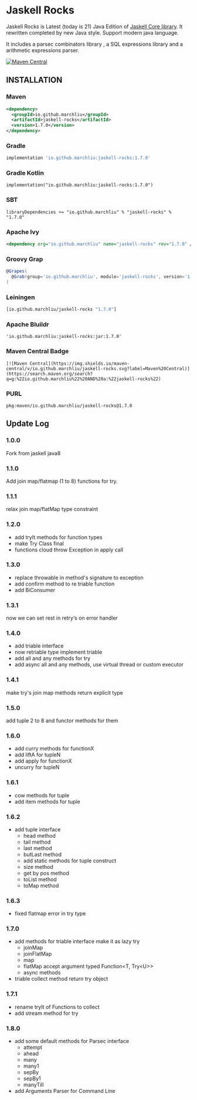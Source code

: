 # Jaskell Rocks

Jaskell Rocks is Latest (today is 21) Java Edition of [Jaskell Core library](https://github.com/MarchLiu/jaskell-core).
It rewritten completed by new Java style. Support modern java language.

It includes a parsec combinators library , a SQL expressions library and a arithmetic expressions parser.


[![Maven Central](https://img.shields.io/maven-central/v/io.github.marchliu/jaskell-rocks.svg?label=Maven%20Central)](https://search.maven.org/search?q=g:%22io.github.marchliu%22%20AND%20a:%22jaskell-rocks%22)

## INSTALLATION

### Maven

```xml
<dependency>
  <groupId>io.github.marchliu</groupId>
  <artifactId>jaskell-rocks</artifactId>
  <version>1.7.0</version>
</dependency>
```

### Gradle

```groovy
implementation 'io.github.marchliu:jaskell-rocks:1.7.0'
```

### Gradle Kotlin

```
implementation("io.github.marchliu:jaskell-rocks:1.7.0")
```

### SBT

```sbtshell
libraryDependencies += "io.github.marchliu" % "jaskell-rocks" % "1.7.0"
```

### Apache Ivy

```xml
<dependency org="io.github.marchliu" name="jaskell-rocks" rev="1.7.0" />
```

### Groovy Grap

```groovy
@Grapes(
  @Grab(group='io.github.marchliu', module='jaskell-rocks', version='1.7.0')
)

```

### Leiningen

```clojure
[io.github.marchliu/jaskell-rocks "1.7.0"]
```

### Apache Bluildr

```
'io.github.marchliu:jaskell-rocks:jar:1.7.0'
```

### Maven Central Badge

```
[![Maven Central](https://img.shields.io/maven-central/v/io.github.marchliu/jaskell-rocks.svg?label=Maven%20Central)](https://search.maven.org/search?q=g:%22io.github.marchliu%22%20AND%20a:%22jaskell-rocks%22)
```

### PURL

```
pkg:maven/io.github.marchliu/jaskell-rocks@1.7.0
```


## Update Log

### 1.0.0

Fork from jaskell java8

### 1.1.0

Add join map/flatmap (1 to 8) functions for try.

### 1.1.1

relax join map/flatMap type constraint

### 1.2.0

- add tryIt methods for function types
- make Try Class final
- functions cloud throw Exception in apply call

### 1.3.0

- replace throwable in method's signature to exception 
- add confirm method to re triable function
- add BiConsumer


### 1.3.1

now we can set rest in retry‘s on error handler

### 1.4.0

- add triable interface
- now retriable type implement triable 
- add all and any methods for try
- add async all and any methods, use virtual thread or custom executor

### 1.4.1

make try's join map methods return explicit type 

### 1.5.0

add tuple 2 to 8 and functor methods for them

### 1.6.0

- add curry methods for functionX
- add liftA for tupleN
- add apply for functionX
- uncurry for tupleN

### 1.6.1

- cow methods for tuple
- add item methods for tuple

### 1.6.2

- add tuple interface
  - head method
  - tail method
  - last method
  - butLast method
  - add static methods for tuple construct
  - size method
  - get by pos method
  - toList method
  - toMap method

### 1.6.3

 - fixed flatmap error in try type

### 1.7.0

 - add methods for triable interface make it as lazy try
   - joinMap
   - joinFlatMap
   - map
   - flatMap accept argument typed Function\<T, Try\<U\>\>
   - async methods
 - triable collect method return try object

### 1.7.1

- rename tryIt of Functions to collect 
- add stream method for try

### 1.8.0

- add some default methods for Parsec interface
  - attempt
  - ahead
  - many
  - many1
  - sepBy
  - sepBy1
  - manyTill
- add Arguments Parser for Command Line